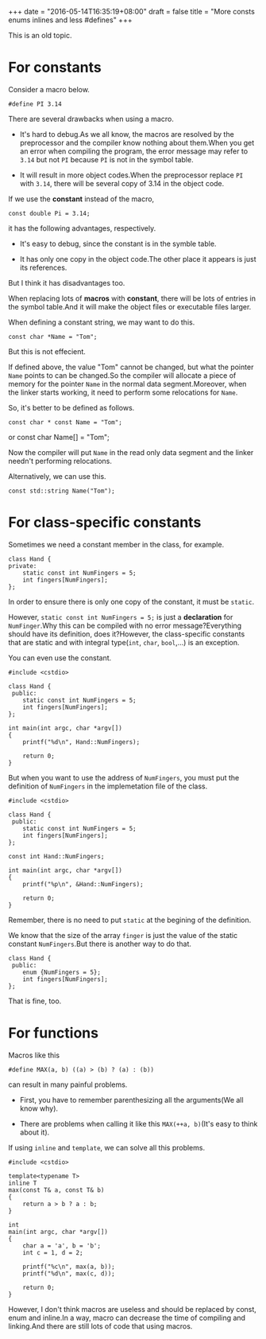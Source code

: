 +++
date = "2016-05-14T16:35:19+08:00"
draft = false
title = "More consts enums inlines and less #defines"
+++

This is an old topic.

For constants
================
Consider a macro below.

    #define PI 3.14

There are several drawbacks when using a macro.

* It's hard to debug.As we all know, the macros are resolved by the
preprocessor and the compiler know nothing about them.When you get an error
when compiling the program, the error message may refer to ``3.14`` but not
``PI`` because ``PI`` is not in the symbol table.

* It will result in more object codes.When the preprocessor replace ``PI``
with ``3.14``, there will be several copy of 3.14 in the object code.

If we use the **constant** instead of the macro,

    const double Pi = 3.14;

it has the following advantages, respectively.

* It's easy to debug, since the constant is in the symble table.

* It has only one copy in the object code.The other place it appears is just
its references.

But I think it has disadvantages too.

When replacing lots of **macros** with **constant**, there will be
lots of entries in the symbol table.And it will make the object files or
executable files larger.

When defining a constant string, we may want to do this.

    const char *Name = "Tom";

But this is not effecient.

If defined above, the value "Tom" cannot be changed, but what the pointer
``Name`` points to can be changed.So the compiler will allocate a piece of
memory for the pointer ``Name`` in the normal data segment.Moreover, when
the linker starts working, it need to perform some relocations for ``Name``.

So, it's better to be defined as follows.

    const char * const Name = "Tom";

or
    const char Name[] = "Tom";

Now the compiler will put ``Name`` in the read only data segment and the linker
needn't performing relocations.

Alternatively, we can use this.

    const std::string Name("Tom");

For class-specific constants
=============================
Sometimes we need a constant member in the class, for example.

    class Hand {
    private:
        static const int NumFingers = 5;
        int fingers[NumFingers];
    };

In order to ensure there is only one copy of the constant, it must be
``static``.

However, ``static const int NumFingers = 5;`` is just a **declaration** for
``NumFinger``.Why this can be compiled with no error message?Everything
should have its definition, does it?However, the class-specific constants
that are static and with integral type(``int``, ``char``, ``bool``,...) is
an exception.

You can even use the constant.

    #include <cstdio>
    
    class Hand {
     public:
        static const int NumFingers = 5;
        int fingers[NumFingers];
    };
    
    int main(int argc, char *argv[])
    {
        printf("%d\n", Hand::NumFingers);
        
        return 0;
    }

But when you want to use the address of ``NumFingers``, you must put the
definition of ``NumFingers`` in the implemetation file of the class.

    #include <cstdio>
    
    class Hand {
     public:
        static const int NumFingers = 5;
        int fingers[NumFingers];
    };
    
    const int Hand::NumFingers;
    
    int main(int argc, char *argv[])
    {
        printf("%p\n", &Hand::NumFingers);
        
        return 0;
    }

Remember, there is no need to put ``static`` at the begining of the definition.

We know that the size of the array ``finger`` is just the value of the static
constant ``NumFingers``.But there is another way to do that.

    class Hand {
     public:
        enum {NumFingers = 5};
        int fingers[NumFingers];
    };

That is fine, too.

For functions
==============
Macros like this

    #define MAX(a, b) ((a) > (b) ? (a) : (b))

can result in many painful problems.

* First, you have to remember parenthesizing all the arguments(We all know
why).

* There are problems when calling it like this ``MAX(++a, b)``(It's easy to
think about it).

If using ``inline`` and ``template``, we can solve all this problems.

    #include <cstdio>
    
    template<typename T>
    inline T
    max(const T& a, const T& b)
    {
        return a > b ? a : b;
    }
    
    int
	main(int argc, char *argv[])
    {
        char a = 'a', b = 'b';
        int c = 1, d = 2;
        
        printf("%c\n", max(a, b));
        printf("%d\n", max(c, d));
        
        return 0;
    }

However, I don't think macros are useless and should be replaced by const,
enum and inline.In a way, macro can decrease the time of compiling and
linking.And there are still lots of code that using macros.





